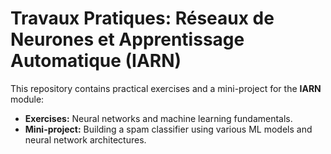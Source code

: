 # Travaux Pratiques: Réseaux de Neurones et Apprentissage Automatique (IARN)

This repository contains practical exercises and a mini-project for the **IARN** module:  
- **Exercises:** Neural networks and machine learning fundamentals.  
- **Mini-project:** Building a spam classifier using various ML models and neural network architectures.

